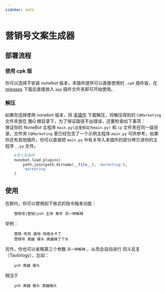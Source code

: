 ```yaml
---
sidebar: auto
---
```


# 营销号文案生成器

## 部署流程

### 使用 cpk 版
你可以选择不安装 nonebot 版本，本插件提供可以直接使用的 `.cpk` 插件版，在 [releases](https://github.com/fz6m/nonebot-plugin/releases/download/0.0/com.fz6m.marketing.cpk) 下载后直接放入 `app` 插件文件夹即可开始使用。

### 解压
如果你选择使用 nonebot 版本，将 [本插件](https://github.com/fz6m/nonebot-plugin/releases/download/0.1/Marketing.zip) 下载解压，将解压得到的 `CQMarketing` 文件夹放在 酷Q 根目录下，为了保证路径不出错误，还要检查如下事项：<br>
保证你的 NoneBot 主程序 `main.py(这里假设为main.py)` 和 `cp` 文件夹在同一级目录，文件夹 `CQMarketing` 里已经包含了一个示例主程序 `main.py` 可供参考，如果你还有其他插件，你可以直接把 `main.py` 中有关导入本插件的部分拷贝进你的主程序 `_.py` 文件。
```python
    #导入本插件
    nonebot.load_plugins(
        path.join(path.dirname(__file__), 'marketing'),
        'marketing'
    )
```
## 使用
在群内，你可以使用如下格式的指令触发功能：
```
    营销号|营销|yxh 主体 事件 另一种解释 
```
举例：
```
    营销 吃鸡 遁地 网络太卡了
    营销号 臭鼬 接头 臭鼬接了个头
```
另外，你也可以省略第三个参数 `另一种解释` ，从而会自动进行 同义反复 （Tautology），比如：
```
    yxh 臭鼬 接头
```
相当于
```
    yxh 臭鼬 接头 臭鼬接头
```
